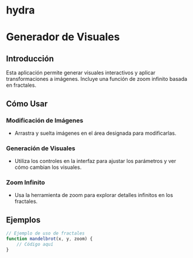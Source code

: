 # hydra
# Generador de Visuales

## Introducción
Esta aplicación permite generar visuales interactivos y aplicar transformaciones a imágenes. Incluye una función de zoom infinito basada en fractales.

## Cómo Usar

### Modificación de Imágenes
- Arrastra y suelta imágenes en el área designada para modificarlas.

### Generación de Visuales
- Utiliza los controles en la interfaz para ajustar los parámetros y ver cómo cambian los visuales.

### Zoom Infinito
- Usa la herramienta de zoom para explorar detalles infinitos en los fractales.

## Ejemplos
```javascript
// Ejemplo de uso de fractales
function mandelbrot(x, y, zoom) {
    // Código aquí
}
